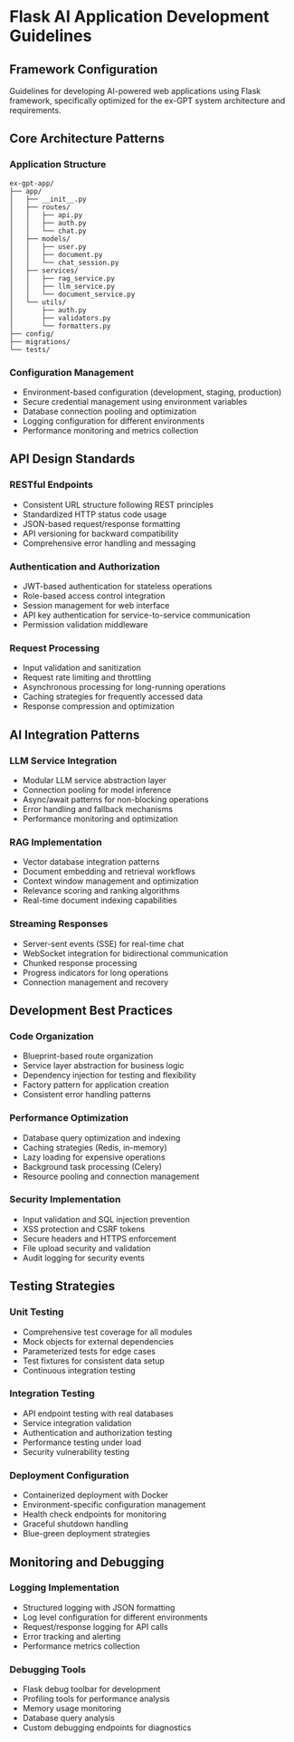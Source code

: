 # Flask AI Application Development Guidelines

## Framework Configuration
Guidelines for developing AI-powered web applications using Flask framework, specifically optimized for the ex-GPT system architecture and requirements.

## Core Architecture Patterns

### Application Structure
```
ex-gpt-app/
├── app/
│   ├── __init__.py
│   ├── routes/
│   │   ├── api.py
│   │   ├── auth.py
│   │   └── chat.py
│   ├── models/
│   │   ├── user.py
│   │   ├── document.py
│   │   └── chat_session.py
│   ├── services/
│   │   ├── rag_service.py
│   │   ├── llm_service.py
│   │   └── document_service.py
│   └── utils/
│       ├── auth.py
│       ├── validators.py
│       └── formatters.py
├── config/
├── migrations/
└── tests/
```

### Configuration Management
- Environment-based configuration (development, staging, production)
- Secure credential management using environment variables
- Database connection pooling and optimization
- Logging configuration for different environments
- Performance monitoring and metrics collection

## API Design Standards

### RESTful Endpoints
- Consistent URL structure following REST principles
- Standardized HTTP status code usage
- JSON-based request/response formatting
- API versioning for backward compatibility
- Comprehensive error handling and messaging

### Authentication and Authorization
- JWT-based authentication for stateless operations
- Role-based access control integration
- Session management for web interface
- API key authentication for service-to-service communication
- Permission validation middleware

### Request Processing
- Input validation and sanitization
- Request rate limiting and throttling
- Asynchronous processing for long-running operations
- Caching strategies for frequently accessed data
- Response compression and optimization

## AI Integration Patterns

### LLM Service Integration
- Modular LLM service abstraction layer
- Connection pooling for model inference
- Async/await patterns for non-blocking operations
- Error handling and fallback mechanisms
- Performance monitoring and optimization

### RAG Implementation
- Vector database integration patterns
- Document embedding and retrieval workflows
- Context window management and optimization
- Relevance scoring and ranking algorithms
- Real-time document indexing capabilities

### Streaming Responses
- Server-sent events (SSE) for real-time chat
- WebSocket integration for bidirectional communication
- Chunked response processing
- Progress indicators for long operations
- Connection management and recovery

## Development Best Practices

### Code Organization
- Blueprint-based route organization
- Service layer abstraction for business logic
- Dependency injection for testing and flexibility
- Factory pattern for application creation
- Consistent error handling patterns

### Performance Optimization
- Database query optimization and indexing
- Caching strategies (Redis, in-memory)
- Lazy loading for expensive operations
- Background task processing (Celery)
- Resource pooling and connection management

### Security Implementation
- Input validation and SQL injection prevention
- XSS protection and CSRF tokens
- Secure headers and HTTPS enforcement
- File upload security and validation
- Audit logging for security events

## Testing Strategies

### Unit Testing
- Comprehensive test coverage for all modules
- Mock objects for external dependencies
- Parameterized tests for edge cases
- Test fixtures for consistent data setup
- Continuous integration testing

### Integration Testing
- API endpoint testing with real databases
- Service integration validation
- Authentication and authorization testing
- Performance testing under load
- Security vulnerability testing

### Deployment Configuration
- Containerized deployment with Docker
- Environment-specific configuration management
- Health check endpoints for monitoring
- Graceful shutdown handling
- Blue-green deployment strategies

## Monitoring and Debugging

### Logging Implementation
- Structured logging with JSON formatting
- Log level configuration for different environments
- Request/response logging for API calls
- Error tracking and alerting
- Performance metrics collection

### Debugging Tools
- Flask debug toolbar for development
- Profiling tools for performance analysis
- Memory usage monitoring
- Database query analysis
- Custom debugging endpoints for diagnostics
